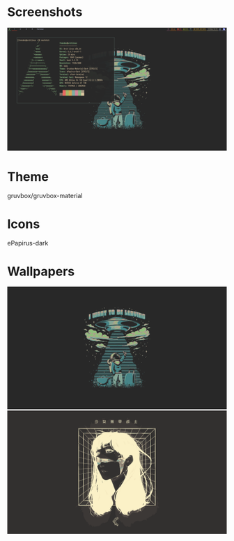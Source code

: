 # Screenshots
![screen](https://github.com/Fonndes/dotfiles/blob/main/screenshots/screen.png)

# Theme
gruvbox/gruvbox-material
# Icons
ePapirus-dark

# Wallpapers
![wallpapers](https://github.com/Fonndes/dotfiles/blob/main/wallpaper/1234.jpg)
![wallpapers1](https://github.com/Fonndes/dotfiles/blob/main/wallpaper/ALLqk82.png)


